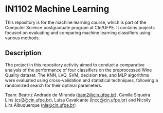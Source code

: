 # IN1102 Machine Learning
This repository is for the machine learning course, which is part of the Computer Science postgraduate program at CIn/UFPE. It contains projects focused on evaluating and comparing machine learning classifiers using various methods.

## Description
The project in this repository  activity aimed to conduct a comparative analysis of the performance of four classifiers on the preprocessed Wine Quality dataset. The KNN, LVQ, SVM, decision tree, and MLP algorithms were evaluated using cross-validation and statistical techniques, following a randomized search for their optimal parameters.

Team: 
Beatriz Andrade de Miranda (bam2@cin.ufpe.br),
Camila Siqueira Lins (csl2@cin.ufpe.br),
Luisa Cavalcante (lncc@cin.ufpe.br) and
Nicolly Lira Albuquerque (nla@cin.ufpe.br)
